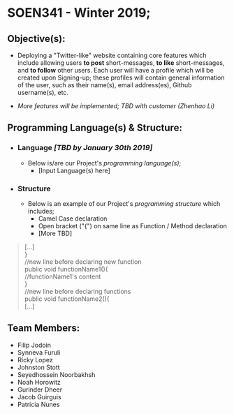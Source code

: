 # SOEN341 - Winter 2019;

## Objective(s):
 - Deploying a "Twitter-like" website containing core features which include allowing users **to post** short-messages, **to like** short-messages, and **to follow** other users. Each user will have a profile which will be created upon Signing-up; these profiles will contain general information of the user, such as their name(s), email address(es), Github username(s), etc. 

 - *More features will be implemented; TBD with customer (Zhenhao Li)*

## Programming Language(s) & Structure:
 -  ### Language *[TBD by January 30th 2019]*
    - Below is/are our Project's *programming language(s)*;
      - [Input Language(s) here]
 
 -  ### Structure
    - Below is an example of our Project's *programming structure* which includes;
      - Camel Case declaration
      - Open bracket ("{") on same line as Function / Method declaration
      - [More TBD]
    
 
>  [...]<br/>
>  }<br/>
>  //new line before declaring new function<br/>
>  public void functionName1(){                  
>  //functionName1's content<br/>
>  }<br/>
>  //new line before declaring functions<br/>
>  public void functionName2(){<br/>
>  [...]<br/>
 

## Team Members:
- Filip Jodoin
- Synneva Furuli
- Ricky Lopez
- Johnston Stott
- Seyedhossein Noorbakhsh
- Noah Horowitz
- Gurinder Dheer
- Jacob Guirguis
- Patricia Nunes
